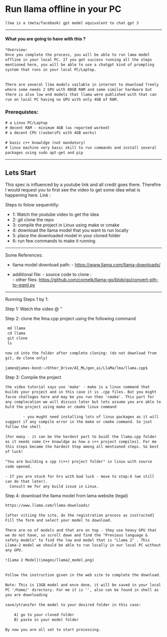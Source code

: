 # Run llama offline in your PC
    llma is a (meta/facebook) gpt model equivalent to chat gpt 3
---
#### What you are going to have with this ?
    *Overview: 
    Once you complete the process, you will be able to run lama model offline in your local PC. If you get success running all the steps mentioned here, you will be able to use a chatgpt kind of prompting system that runs in your local PC/Laptop.
    

    There are several llma models vailable in internet to download freely where some needs 2 GPU with 80GB RAM and some similar hardware but there is also low end models that llama were published with that can run on local PC having no GPU with only 4GB of RAM.



### Prerequistes:
    # a Linux PC/Laptop
    # decent RAM - minimum 4GB (as reported worked)
    # a decent CPU (rasberiPi with 4GB works)

    # basic c++ knowldge (not mandatory)
    # linux machine very basic skill to run commands and install several packages using sudo apt-get and pip

---

## Lets Start
This spec is influenced by a youtube link and all credit goes there. Therefire I would request you to first see the video to get some idea what is happening here. Link : 

Steps to folow sequentilly:
 - 1: Watch the youtube video to get the idea
 - 2: git clone the repo
 - 3: compile the project in Linux using make or cmake
 - 4: download the llama model that you want to run locally
 - 5: place the downloaded model in your cloned folder
 - 6: run few commands to make it running


----
Some References:
- llama model download path: 
        - https://www.llama.com/llama-downloads/

- additional file:
        - source code to clone :        
        - other files: https://github.com/cornelk/llama-go/blob/go/convert-pth-to-ggml.py

-----

Running Steps 1 by 1:

Step 1: Watch the video @ ''

Step 2: clone the llma.cpp project using the following command
    
     md llama
     cd llama
     git clone 
     ls

    now cd into the folder after complete cloning: (do not download from git, do clone only)

    james@james-bond:~/Other_Drive/AI_ML/gen_ai/LlaMa/lma/llama.cpp$

Step 3: Compile the project
        
    the video tutorial says use 'make' - make is a linux command that builds your project and in this case it is .cpp files. But you might facse challeges here and may be you run then 'cmake'. This part for any complecation we will discuss later but lets assume you are able to buld the project using make or cmake linux command

            - you mught need installing lots of linux packages as it will suggest if any compile error in the make or cmake command. So just follow the shell 

    [For many - it can be the hardest part to buidl the llama.cpp folder as it needs some C++ knowldge as how a c++ project compiles]. For me this steps became the hardest Step among all mentioned steps. So best of luck!

    "You are building a cpp (c++) project folder" in linux with source code opened.

    - If you are stuck for hrs with bad luck - move to step:4 (we still can do that later).     
      Consult me for any build issue in Linux.

Step 4: download the llama model from lama website (legal)

    https://www.llama.com/llama-downloads/
    
    [after vitiing the site, do the registration process as instructed]
    Fill the form and select your model to download.

    There are no of models and that are on top - they use heavy GPU that we do not have, so scroll down and find the "Previous language & safety models" to find the low end model that is "Llama 2" . This Llama-2 model we should be able to run locally in our local PC without any GPU.

    ![Lama 2 Model](images/llama2_model.png)
        

    Follow the instruction given in the web site to complete the download.

    Note: This is 13GB model and once done, it will be saved in your local PC '/home/' directory. For me it is '', also can be found in shell as you are downloading

    save/ytransfer the model to your desired folder in this case:
        
        A) go to your cloned folder
        B) paste in your model folder
    
    By now you are all set to start processing.







    












